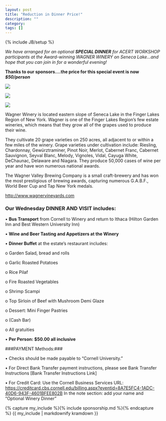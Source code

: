 ```yaml
---
layout: post
title: "Reduction in Dinner Price!"
description: ""
category: 
tags: []
---
```

{% include JB/setup %}

*We have arranged for an optional* ***SPECIAL DINNER***
*for ACERT WORKSHOP participants at the Award-winning WAGNER WINERY on Seneca Lake…and hope that you can join in for a wonderful evening!*

**Thanks to our sponsors….the price for this special event is now**
***\$50/person***


![]({{site.baseurl}}/assets/wagner.jpg)

![]({{site.baseurl}}/assets/field_wagner.jpg)

![]({{site.baseurl}}/assets/house_wagner.png)

Wagner Winery is located eastern slope of Seneca Lake in the Finger
Lakes Region of New York. Wagner is one of the Finger Lakes Region’s few
estate wineries, which means that they grow all of the grapes used to
produce their wine.

They cultivate 20 grape varieties on 250 acres, all adjacent to or
within a few miles of the winery. Grape varieties under cultivation
include: Riesling, Chardonnay, Gewürztraminer, Pinot Noir, Merlot,
Cabernet Franc, Cabernet Sauvignon, Seyval Blanc, Melody, Vignoles,
Vidal, Cayuga White, DeChaunac, Delaware and Niagara. They produce
50,000 cases of wine per year and have won numerous national awards.

The Wagner Valley Brewing Company is a small craft-brewery and has won
the most prestigious of brewing awards, capturing numerous G.A.B.F.,
World Beer Cup and Tap New York medals.

<http://www.wagnervineyards.com>



### Our Wednesday DINNER AND VISIT includes: ###

• **Bus Transport** from Cornell to Winery and return to
Ithaca (Hilton Garden Inn and Best Western University Inn)

• **Wine and Beer Tasting and Appetizers at the Winery**

• **Dinner Buffet** at the estate’s restaurant includes:

o Garden Salad, bread and rolls 

o Garlic Roasted Potatoes

o Rice Pilaf

o Fire Roasted Vegetables

o Shrimp Scampi

o Top Sirloin of Beef with Mushroom Demi Glaze

o Dessert: Mini Finger Pastries

o (Cash Bar)

o All gratuities

• **Per Person: \$50.00 all inclusive**

###PAYMENT Methods:###

• Checks should be made payable to “Cornell University.”

• For Direct Bank Transfer payment instructions, please see
Bank Transfer Instructions [Bank Transfer Instructions Link]

• For Credit Card: Use the Cornell Business Services URL:
<https://creditcard.cbs.cornell.edu/billing.aspx?eventid=8A7E5FC4-1ADC-40D6-943F-4601BFEE802B>
In the note section: add your name and “Optional Winery Dinner”

{% capture my_include %}{% include sponsorship.md %}{% endcapture %}
  {{ my_include | markdownify kramdown }}
